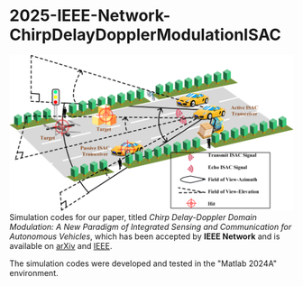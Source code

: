 # 2025-IEEE-Network-ChirpDelayDopplerModulationISAC
![Schematic diagram of a vehicular ISAC scenario](Scene.png)
Simulation codes for our paper, titled *Chirp Delay-Doppler Domain Modulation: A New Paradigm of Integrated Sensing and Communication for Autonomous Vehicles*, which has been accepted by **IEEE Network** and is available on [arXiv](https://arxiv.org/abs/2505.16807) and [IEEE](https://ieeexplore.ieee.org/document/11015739).

The simulation codes were developed and tested in the "Matlab 2024A" environment.

